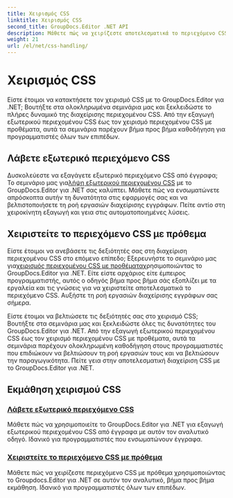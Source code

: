 ```yaml
---
title: Χειρισμός CSS
linktitle: Χειρισμός CSS
second_title: GroupDocs.Editor .NET API
description: Μάθετε πώς να χειρίζεστε αποτελεσματικά το περιεχόμενο CSS με το GroupDocs.Editor για .NET. Εξάγετε εξωτερικό περιεχόμενο CSS και χειριστείτε το περιεχόμενο CSS με προθέματα χωρίς κόπο.
weight: 21
url: /el/net/css-handling/
---
```


# Χειρισμός CSS


Είστε έτοιμοι να κατακτήσετε τον χειρισμό CSS με το GroupDocs.Editor για .NET; Βουτήξτε στα ολοκληρωμένα σεμινάρια μας και ξεκλειδώστε το πλήρες δυναμικό της διαχείρισης περιεχομένου CSS. Από την εξαγωγή εξωτερικού περιεχομένου CSS έως τον χειρισμό περιεχομένου CSS με προθέματα, αυτά τα σεμινάρια παρέχουν βήμα προς βήμα καθοδήγηση για προγραμματιστές όλων των επιπέδων.

## Λάβετε εξωτερικό περιεχόμενο CSS

 Δυσκολεύεστε να εξαγάγετε εξωτερικό περιεχόμενο CSS από έγγραφα; Το σεμινάριο μας για[λήψη εξωτερικού περιεχομένου CSS](./get-external-css-content/) με το GroupDocs.Editor για .NET σας καλύπτει. Μάθετε πώς να ενσωματώνετε απρόσκοπτα αυτήν τη δυνατότητα στις εφαρμογές σας και να βελτιστοποιήσετε τη ροή εργασιών διαχείρισης εγγράφων. Πείτε αντίο στη χειροκίνητη εξαγωγή και γεια στις αυτοματοποιημένες λύσεις.

## Χειριστείτε το περιεχόμενο CSS με πρόθεμα

 Είστε έτοιμοι να ανεβάσετε τις δεξιότητές σας στη διαχείριση περιεχομένου CSS στο επόμενο επίπεδο; Εξερευνήστε το σεμινάριο μας για[χειρισμός περιεχομένου CSS με προθέματα](./handle-css-content-with-prefix/)χρησιμοποιώντας το GroupDocs.Editor για .NET. Είτε είστε αρχάριος είτε έμπειρος προγραμματιστής, αυτός ο οδηγός βήμα προς βήμα σάς εξοπλίζει με τα εργαλεία και τις γνώσεις για να χειριστείτε αποτελεσματικά το περιεχόμενο CSS. Αυξήστε τη ροή εργασιών διαχείρισης εγγράφων σας σήμερα.

Είστε έτοιμοι να βελτιώσετε τις δεξιότητές σας στο χειρισμό CSS; Βουτήξτε στα σεμινάρια μας και ξεκλειδώστε όλες τις δυνατότητες του GroupDocs.Editor για .NET. Από την εξαγωγή εξωτερικού περιεχομένου CSS έως τον χειρισμό περιεχομένου CSS με προθέματα, αυτά τα σεμινάρια παρέχουν ολοκληρωμένη καθοδήγηση στους προγραμματιστές που επιδιώκουν να βελτιώσουν τη ροή εργασιών τους και να βελτιώσουν την παραγωγικότητα. Πείτε γεια στην αποτελεσματική διαχείριση CSS με το GroupDocs.Editor για .NET. 
## Εκμάθηση χειρισμού CSS
### [Λάβετε εξωτερικό περιεχόμενο CSS](./get-external-css-content/)
Μάθετε πώς να χρησιμοποιείτε το GroupDocs.Editor για .NET για εξαγωγή εξωτερικού περιεχομένου CSS από έγγραφα με αυτόν τον αναλυτικό οδηγό. Ιδανικό για προγραμματιστές που ενσωματώνουν έγγραφα.
### [Χειριστείτε το περιεχόμενο CSS με πρόθεμα](./handle-css-content-with-prefix/)
Μάθετε πώς να χειρίζεστε περιεχόμενο CSS με πρόθεμα χρησιμοποιώντας το Groupdocs.Editor για .NET σε αυτόν τον αναλυτικό, βήμα προς βήμα εκμάθηση. Ιδανικό για προγραμματιστές όλων των επιπέδων.